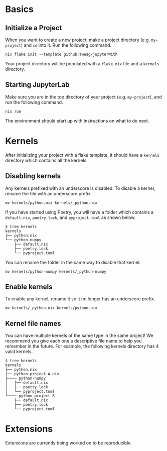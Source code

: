 # Basics

## Initialize a Project

When you want to create a new project, make a project directory (e.g. `my-project`) and `cd` into it.
Run the following command.

```shell
nix flake init --template github:tweag/jupyterWith
```

Your project directory will be populated with a `flake.nix` file and a `kernels` directory.

## Starting JupyterLab

Make sure you are in the top directory of your project (e.g. `my-project`), and run the following command.

```shell
nix run
```

The environment should start up with instructions on what to do next.

# Kernels

After initializing your project with a flake template, it should have a `kernels` directory which contains all the kernels.

## Disabling kernels

Any kernels prefixed with an underscore is disabled. To disable a kernel, rename the file with an underscore prefix.

```shell
mv kernels/python.nix kernels/_python.nix
```

If you have started using Poetry, you will have a folder which contains a `default.nix`, `poetry.lock`, and `pyproject.toml` as shown below.

```shell
$ tree kernels
kernels
├── python.nix
└── python-numpy
    ├── default.nix
    ├── poetry.lock
    └── pyproject.toml
```

You can rename the folder in the same way to disable that kernel.

```shell
mv kernels/python-numpy kernels/_python-numpy
```

## Enable kernels

To enable any kernel, rename it so it no longer has an underscore prefix.

```shell
mv kernels/_python.nix kernels/python.nix
```

## Kernel file names

You can have multiple kernels of the same type in the same project!
We recommend you give each one a descriptive file name to help you remember in the future.
For example, the following kernels directory has 4 valid kernels.

```shell
$ tree kernels
kernels
├── python.nix
├── python-project-A.nix
├──── python-numpy
│   ├── default.nix
│   ├── poetry.lock
│   └── pyproject.toml
└──── python-project-B
    ├── default.nix
    ├── poetry.lock
    └── pyproject.toml
```

# Extensions

Extensions are currently being worked on to be reproducible.

